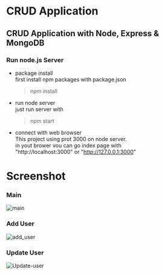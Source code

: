 # CRUD Application

## CRUD Application with Node, Express & MongoDB



### Run node.js Server
  - package install<br>
    first install npm packages with package.json
    > npm install
  
  - run node server<br>
    just run server with
    > npm start
    
  - connect with web browser<br>
    This project using prot 3000 on node server.<br>
    in yout brower vou can go index page with <br>
    "http://localhost:3000" or "http://127.0.0.1:3000"
    
    
    
    
# Screenshot


### Main
![main](https://user-images.githubusercontent.com/43642411/111018831-a9e1a000-83fe-11eb-9d86-c9b4f0030095.PNG)

### Add User 
![add_user](https://user-images.githubusercontent.com/43642411/111018834-af3eea80-83fe-11eb-9917-3f779a5873e8.PNG)

### Update User
![Update-user](https://user-images.githubusercontent.com/43642411/111018832-ad752700-83fe-11eb-8480-cc9865e4ecfa.PNG)
